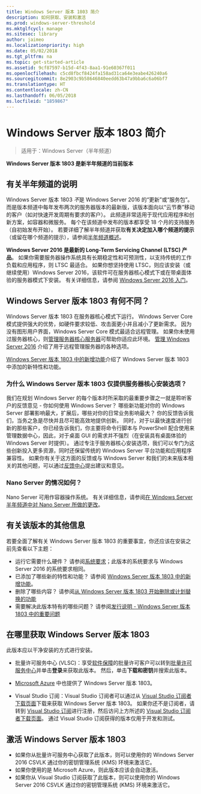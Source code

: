 ```yaml
---
title: Windows Server 版本 1803 简介
description: 如何获取、安装和激活
ms.prod: windows-server-threshold
ms.mktglfcycl: manage
ms.sitesec: library
author: jaimeo
ms.localizationpriority: high
ms.date: 05/02/2018
ms.tgt_pltfrm: na
ms.topic: get-started-article
ms.assetid: 9cf87597-b15d-4f43-8aa1-91e60367f011
ms.openlocfilehash: c5cd8fbcf8424fa158ad31ca64e3eabe426240a6
ms.sourcegitcommit: 8e2903c9b58646840eedd63b47a9bba6c6a06bf7
ms.translationtype: HT
ms.contentlocale: zh-CN
ms.lasthandoff: 06/05/2018
ms.locfileid: "1859867"
---
```

# <a name="introducing-windows-server-version-1803"></a>Windows Server 版本 1803 简介

>适用于：Windows Server（半年频道）

**Windows Server 版本 1803 是新半年频道的当前版本**


## <a name="what-the-semi-annual-channel-is--and-isnt"></a>有关半年频道的说明
Windows Server 版本 1803 *不*是 Windows Server 2016 的“更新”或“服务包”。 而是版本频道中每年发布两次的服务器版本的最新版，该版本面向以“云节奏”移动的客户（如对快速开发周期有要求的客户）。 此频道非常适用于现代应用程序和创新方案，如容器和微服务。 每个在该频道中发布的版本都享受 18 个月的支持服务（自初始发布开始）。 若要详细了解半年频道并获取**有关决定加入哪个频道的提示**（或留在哪个频道的提示），请参阅[半年频道概述](semi-annual-channel-overview.md)。


**Windows Server 2016 是最新的 Long-Term Servicing Channel (LTSC) 产品**。 如果你需要服务器操作系统具有长期稳定性和可预测性，以支持传统的工作负载和应用程序，则 LTSC 最适合。 如果你想坚持使用 LTSC，则应该安装（或继续使用）Windows Server 2016，该软件可在服务器核心模式下或在带桌面体验的服务器模式下安装。 有关详细信息，请参阅 [Windows Server 2016 入门](https://docs.microsoft.com/windows-server/get-started/server-basics)。


## <a name="whats-different-about-windows-server-version-1803"></a>Windows Server 版本 1803 有何不同？

Windows Server 版本 1803 在服务器核心模式下运行。 Windows Server Core 模式提供强大的优势，如硬件要求较低、攻击面更小并且减小了更新需求。 因为没有图形用户界面，Windows Server Core 模式最适合远程管理。 如果你未使用过服务器核心，则[管理服务器核心服务器](../administration/server-core/server-core-manage.md)可帮助你适应此环境。 [管理 Windows Server 2016](../administration/manage-windows-server.md) 介绍了用于远程管理服务器的各种选项。

[Windows Server 版本 1803 中的新增功能](whats-new-in-windows-server-1803.md)介绍了 Windows Server 版本 1803 中添加的新特性和功能。

### <a name="why-does-windows-server-version-1803-offer-only-the-server-core-installation-option"></a>为什么 Windows Server 版本 1803 仅提供服务器核心安装选项？
我们在规划 Windows Server 的每个版本时所采取的最重要步骤之一就是聆听客户的反馈意见 - 你如何使用 Windows Server？ 哪些新功能对你的 Windows Server 部署影响最大，扩展后，哪些对你的日常业务影响最大？ 你的反馈告诉我们，当务之急是尽快并且尽可能高效地提供创新。 同时，对于以最快速度进行创新的那些客户，你已经告诉我们，你主要将命令行脚本与 PowerShell 配合使用来管理数据中心，因此，对于桌面 GUI 的需求并不强烈（在安装具有桌面体验的 Windows Server 时提供）。 通过专注于服务器核心安装选项，我们可以专门为这些创新投入更多资源，同时还保留传统的 Windows Server 平台功能和应用程序兼容性。 如果你有关于这方面的反馈或与 Windows Server 和我们的未来版本相关的其他问题，可以通过[反馈中心](https://support.microsoft.com/help/4021566/windows-10-send-feedback-to-microsoft-with-feedback-hub-app)提出建议和意见。


### <a name="what-about-nano-server"></a>Nano Server 的情况如何？
Nano Server 可用作容器操作系统。 有关详细信息，请参阅[在 Windows Server 半年频道中对 Nano Server 所做的更改](nano-in-semi-annual-channel.md)。

## <a name="additional-information-about-this-release"></a>有关该版本的其他信息
若要全面了解有关 Windows Server 版本 1803 的重要事宜，你还应该在安装之前先查看以下主题：

- 运行它需要什么硬件？ 请参阅[系统要求](system-requirements.md)；此版本的系统要求与 Windows Server 2016 的系统要求相同。
- 已添加了哪些新的特性和功能？ 请参阅 [Windows Server 版本 1803 中的新增功能](whats-new-in-windows-server-1803.md)。
- 删除了哪些内容？ 请参阅[从 Windows Server 版本 1803 开始删除或计划替换的功能](windows-server-1803-removed-features.md)
- 需要解决此版本特有的哪些问题？ 请参阅[发行说明 - Windows Server 版本 1803 中的重要问题](server-1803-release-notes.md)


## <a name="where-to-obtain-windows-server-version-1803"></a>在哪里获取 Windows Server 版本 1803

此版本应以干净安装的方式进行安装。

- 批量许可服务中心 (VLSC)：享受[软件保障](https://www.microsoft.com/en-us/licensing/licensing-programs/software-assurance-default.aspx)的批量许可客户可以转到[批量许可服务中心](https://www.microsoft.com/Licensing/servicecenter/default.aspx)并单击**登录**来获取此版本。 然后，单击**下载和密钥**并搜索此版本。 

- [Microsoft Azure](https://azuremarketplace.microsoft.com/en-us/marketplace/apps/Microsoft.WindowsServer?tab=Overview) 中也提供了 Windows Server 版本 1803。

- Visual Studio 订阅：Visual Studio 订阅者可以通过从 [Visual Studio 订阅者下载页面](https://my.visualstudio.com/downloads?pid=2347)下载来获取 Windows Server 版本 1803。 如果你还不是订阅者，请转到 [Visual Studio 订阅](https://www.visualstudio.com/subscriptions/)进行注册，然后访问上方所述的 [Visual Studio 订阅者下载页面](https://my.visualstudio.com/downloads?pid=2347)。 通过 Visual Studio 订阅获得的版本仅用于开发和测试。




## <a name="activating-windows-server-version-1803"></a>激活 Windows Server 版本 1803

- 如果你从批量许可服务中心获取了此版本，则可以使用你的 Windows Server 2016 CSVLK 通过你的密钥管理系统 (KMS) 环境来激活它。
- 如果你使用的是 Microsoft Azure，则此版本应该会自动激活。
- 如果你从 Visual Studio 订阅获取了此版本，则可以使用你的 Windows Server 2016 CSVLK 通过你的密钥管理系统 (KMS) 环境来激活它。 